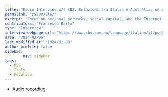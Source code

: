 ```yaml
---
title: "Radio Interview w/t SBS: Relazioni tra Italia e Australia, un nuovo libro esamina il presente guardando al futuro"
permalink: "/SJ68JVAS/"
excerpt: "Focus on personal networks, social capital, and the Internet's role in mobilising Italy's Five Star Movement (M5S). "
contributors: "Francesco Bailo"
type: "Interview"
interview-webpage-url: "https://www.sbs.com.au/language/italian/it/podcast-episode/lrelazioni-tra-italia-e-australia-un-nuovo-libro-esamina-il-presente-guardando-al-futuro/blf4x5997"
date: "2024-02-06"
last_modified_at: "2024-02-08"
author_profile: false
sidebar:
        nav: sidebar
tags:
  - M5S
  - Italy
  - Populism
---
```


* [Audio recording](https://www.sbs.com.au/language/italian/it/podcast-episode/lrelazioni-tra-italia-e-australia-un-nuovo-libro-esamina-il-presente-guardando-al-futuro/blf4x5997)
  


